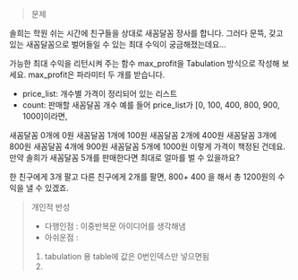 >문제

솔희는 학원 쉬는 시간에 친구들을 상대로 새꼼달꼼 장사를 합니다. 그러다 문뜩, 갖고 있는 새꼼달꼼으로 벌어들일 수 있는 최대 수익이 궁금해졌는데요...

가능한 최대 수익을 리턴시켜 주는 함수 max_profit을 Tabulation 방식으로 작성해 보세요. max_profit은 파라미터 두 개를 받습니다.

- price_list: 개수별 가격이 정리되어 있는 리스트
- count: 판매할 새꼼달꼼 개수
예를 들어 price_list가 [0, 100, 400, 800, 900, 1000]이라면,

새꼼달꼼 0개에 0원
새꼼달꼼 1개에 100원
새꼼달꼼 2개에 400원
새꼼달꼼 3개에 800원
새꼼달꼼 4개에 900원
새꼼달꼼 5개에 1000원
이렇게 가격이 책정된 건데요. 만약 솔희가 새꼼달꼼 5개를 판매한다면 최대로 얼마를 벌 수 있을까요?

한 친구에게 3개 팔고 다른 친구에게 2개를 팔면,
800+ 400  을 해서 총 1200원의 수익을 낼 수 있겠죠.


>개인적 반성
>- 다행인점 : 이중반복문 아이디어를 생각해냄
>- 아쉬운점 :
>  1. tabulation 용 table에 값은 0번인덱스만 넣으면됨
>  2. 
